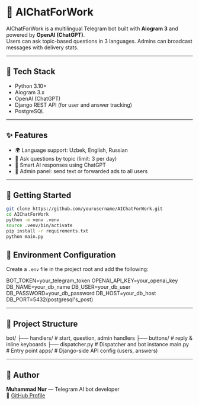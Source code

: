 # 🤖 AIChatForWork

AIChatForWork is a multilingual Telegram bot built with **Aiogram 3** and powered by **OpenAI (ChatGPT)**.  
Users can ask topic-based questions in 3 languages. Admins can broadcast messages with delivery stats.

---

## 🔧 Tech Stack

- Python 3.10+
- Aiogram 3.x
- OpenAI (ChatGPT)
- Django REST API (for user and answer tracking)
- PostgreSQL

---

## ✨ Features

- 🌍 Language support: Uzbek, English, Russian
- 🧠 Ask questions by topic (limit: 3 per day)
- 🤖 Smart AI responses using ChatGPT
- 📢 Admin panel: send text or forwarded ads to all users

---

## 🚀 Getting Started

```bash
git clone https://github.com/yourusername/AIChatForWork.git
cd AIChatForWork
python -m venv .venv
source .venv/bin/activate
pip install -r requirements.txt
python main.py
```
## 🔐 Environment Configuration

Create a `.env` file in the project root and add the following:

BOT_TOKEN=your_telegram_token
OPENAI_API_KEY=your_openai_key
DB_NAME=your_db_name
DB_USER=your_db_user
DB_PASSWORD=your_db_password
DB_HOST=your_db_host
DB_PORT=5432(postgresql's_post)

---

## 📂 Project Structure

bot/
├── handlers/ # start, question, admin handlers
├── buttons/ # reply & inline keyboards
├── dispatcher.py # Dispatcher and bot instance
main.py # Entry point
apps/ # Django-side API config (users, answers)

---

## 👤 Author

**Muhammad Nur** — Telegram AI bot developer  
🔗 [GitHub Profile](https://github.com/yourusername)

